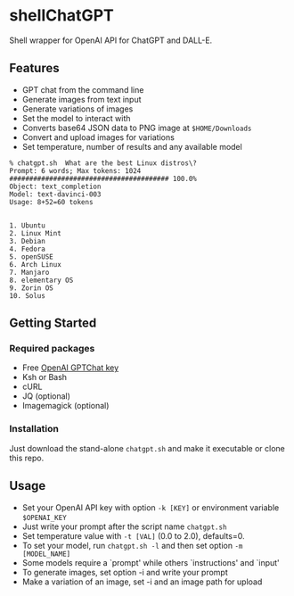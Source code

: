 # shellChatGPT

Shell wrapper for OpenAI API for ChatGPT and DALL-E.

## Features

- GPT chat from the command line
- Generate images from text input
- Generate variations of images
- Set the model to interact with
- Converts base64 JSON data to PNG image at `$HOME/Downloads`
- Convert and upload images for variations
- Set temperature, number of results and any available model


```
% chatgpt.sh  What are the best Linux distros\?
Prompt: 6 words; Max tokens: 1024
######################################## 100.0%
Object: text_completion
Model: text-davinci-003
Usage: 8+52=60 tokens


1. Ubuntu
2. Linux Mint
3. Debian
4. Fedora
5. openSUSE
6. Arch Linux
7. Manjaro
8. elementary OS
9. Zorin OS
10. Solus
```

## Getting Started

### Required packages

- Free [OpenAI GPTChat key](https://beta.openai.com/account/api-keys)
- Ksh or Bash
- cURL
- JQ (optional)
- Imagemagick (optional)

### Installation

Just download the stand-alone `chatgpt.sh` and make it executable or clone this repo.

## Usage

- Set your OpenAI API key with option `-k [KEY]` or environment variable `$OPENAI_KEY`
- Just write your prompt after the script name `chatgpt.sh`
- Set temperature value with `-t [VAL]` (0.0 to 2.0), defaults=0.
- To set your model, run `chatgpt.sh -l` and then set option `-m [MODEL_NAME]`
- Some models require a \`prompt' while others \`instructions' and \`input'
- To generate images, set option -i and write your prompt
- Make a variation of an image, set -i and an image path for upload

